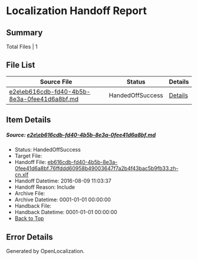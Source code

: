# <a name='report-top'></a> Localization Handoff Report

## Summary
 Total Files | 1

## File List
 Source File | Status | Details 
 ----------- | ------ | ------- 
 [e2e\eb616cdb-fd40-4b5b-8e3a-0fee41d6a8bf.md](https://github.com/OpenLocalizationTestOrg/oltest/blob/3d31402e798f56506969904523e99bf7a0d8e9d2/e2e/eb616cdb-fd40-4b5b-8e3a-0fee41d6a8bf.md) | HandedOffSuccess | [Details](#838790839e57ba3bbd4bd07acaf747bcbaeb6e8a5)

## Item Details
##### <a name='838790839e57ba3bbd4bd07acaf747bcbaeb6e8a5'></a> Source: [e2e\eb616cdb-fd40-4b5b-8e3a-0fee41d6a8bf.md](https://github.com/OpenLocalizationTestOrg/oltest/blob/3d31402e798f56506969904523e99bf7a0d8e9d2/e2e/eb616cdb-fd40-4b5b-8e3a-0fee41d6a8bf.md)
* Status: HandedOffSuccess
* Target File: 
* Handoff File: [eb616cdb-fd40-4b5b-8e3a-0fee41d6a8bf.76ffddd60958b49003647f7a2b4f43bac5b9fb33.zh-cn.xlf](https://github.com/OpenLocalizationTestOrg/olhandoff-e2e/blob/5632216d36b90909a4e4dc855081289744126852/ol-handoff/OpenLocalizationTestOrg/ol-test-zhcn/ci/ht/eb616cdb-fd40-4b5b-8e3a-0fee41d6a8bf.76ffddd60958b49003647f7a2b4f43bac5b9fb33.zh-cn.xlf)
* Handoff Datetime: 2016-08-09 11:03:37
* Handoff Reason: Include
* Archive File: 
* Archive Datetime: 0001-01-01 00:00:00
* Handback File: 
* Handback Datetime: 0001-01-01 00:00:00
* [Back to Top](#report-top)


## Error Details

Generated by OpenLocalization.
